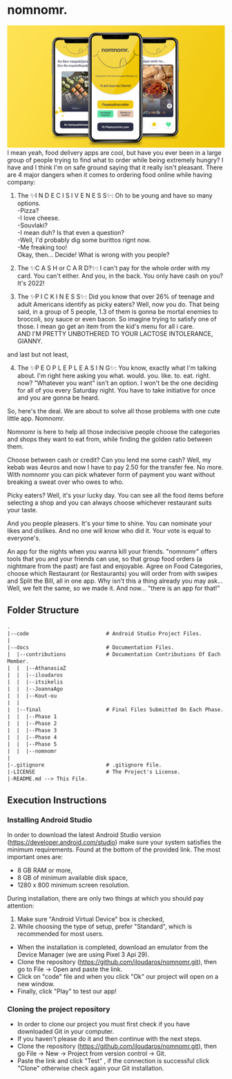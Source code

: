 # nomnomr.
![sample](docs/contributions/iloudaros/Mockups/Mobiles/User/readme.jpg)
I mean yeah, food delivery apps are cool, but have you ever been in a large group of people trying to find what to order while being extremely hungry?
I have and I think I'm on safe ground saying that it really isn't pleasant.
There are 4 major dangers when it comes to ordering food online while having company:

1. The ✨I N D E C I S I V E N E S S✨: Oh to be young and have so many options.  
-Pizza?  
-I love cheese.  
-Souvlaki?  
-I mean duh? Is that even a question?  
-Well, I'd probably dig some burittos rignt now.  
-Me freaking too!  
Okay, then... Decide! What is wrong with you people? 

2. The ✨C A S H or C A R D?✨: I can't pay for the whole order with my card. You can't either.
And you, in the back. You only have cash on you? It's 2022! 

3. The ✨P I C K I N E S S✨: Did you know that over 26% of teenage and adult Americans identify as picky eaters?
Well, now you do. That being said, in a group of 5 people, 1.3 of them is gonna be mortal enemies to broccoli, soy sauce or even bacon.
So imagine trying to satisfy one of those. I mean go get an item from the kid's menu for all i care.  
AND I'M PRETTY UNBOTHERED TO YOUR LACTOSE INTOLERANCE, GIANNY. 

and last but not least,

4. The ✨P E O P L E  P L E A S I N G✨: You know, exactly what I'm talking about.
I'm right here asking you what. would. you. like. to. eat. right. now? "Whatever you want" isn't an option.
I won't be the one deciding for all of you every Saturday night. You have to take initiative for once and you are gonna be heard. 
 
So, here's the deal. We are about to solve all those problems with one cute little app.
Nomnomr.

Nomnomr is here to help all those indecisive people choose the categories and shops they want to eat from, while finding the golden ratio between them.

Choose between cash or credit? Can you lend me some cash? Well, my kebab was 4euros and now I have to pay 2.50 for the transfer fee. 
No more. With nomnomr you can pick whatever form of payment you want without breaking a sweat over who owes to who.

Picky eaters? Well, it's your lucky day. You can see all the food items before selecting a shop and you can always choose whichever restaurant suits your taste.

And you people pleasers. It's your time to shine. You can nominate your likes and dislikes. And no one will know who did it. Your vote is equal to everyone's.

An app for the nights when you wanna kill your friends. "nomnomr" offers tools that you and your friends can use, so that group food orders (a nightmare from the past) are fast and enjoyable. Agree on Food Categories, choose which Restaurant (or Restaurants) you will order from with swipes and Split the Bill, all in one app. Why isn't this a thing already you may ask... Well, we felt the same, so we made it. And now... "there is an app for that!"

## Folder Structure
```
.
|--code                         # Android Studio Project Files.
|
|--docs                         # Documentation Files.
|  |--contributions             # Documentation Contributions Of Each Member.
|  |  |--AthanasiaZ
|  |  |--iloudaros
|  |  |--itsikelis
|  |  |--JoannaAgo
|  |  |--Kout-ou
|  |  
|  |--final                     # Final Files Submitted On Each Phase.
|  |  |--Phase 1
|  |  |--Phase 2
|  |  |--Phase 3
|  |  |--Phase 4
|  |  |--Phase 5
|  |  |--nomnomr
|
|-.gitignore                    # .gitignore File.
|-LICENSE                       # The Project's License.
|-README.md --> This File.

```

## Execution Instructions

### Installing Android Studio

In order to download the latest Android Studio version (https://developer.android.com/studio) make sure your system satisfies the minimum requirements. Found at the bottom of the provided link.
The most important ones are: 
- 8 GB RAM or more,
- 8 GB of minimum available disk space,
- 1280 x 800 minimum screen resolution.  

During installation, there are only two things at which you should pay attention:
1. Make sure "Android Virtual Device" box is checked,
2. While choosing the type of setup, prefer "Standard", which is recommended for most users. 

- When the installation is completed, download an emulator from the Device Manager (we are using Pixel 3 Api 29).  
- Clone the repository (https://github.com/iloudaros/nomnomr.git), then go to File -> Open and paste the link.    
- Click on "code" file and when you click "Ok" our project will open on a new window.
- Finally, click "Play" to test our app!

### Cloning the project repository
- In order to clone our project you must first check if you have downloaded Git in your computer.  
- If you haven't please do it and then continue with the next steps.  
- Clone the repository (https://github.com/iloudaros/nomnomr.git), then go File -> New -> Project from version control -> Git.  
- Paste the link and click "Test" , if the connection is successful click "Clone" otherwise check
again your Git installation.
